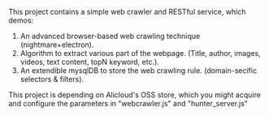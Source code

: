 This project contains a simple web crawler and RESTful service, which demos:

1. An advanced browser-based web crawling technique (nightmare+electron).
2. Algorithm to extract various part of the webpage. (Title, author, images, videos, text content, topN keyword, etc.).
3. An extendible mysqlDB to store the web crawling rule. (domain-secific selectors & filters).

This project is depending on Alicloud's OSS store, which you might acquire and configure the parameters in "webcrawler.js" and "hunter_server.js"
